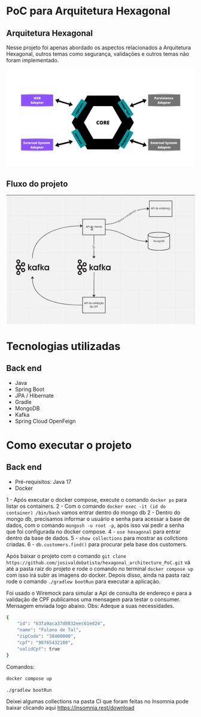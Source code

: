 # PoC para Arquitetura Hexagonal
## Arquitetura Hexagonal

Nesse projeto foi apenas abordado os aspectos relacionados a Arquitetura Hexagonal, outros temas como segurança, validações e outros temas não foram implementado.

![Arquitetura](https://github.com/josivaldobatista/hexagonal_architecture_PoC/blob/main/img/hexagonal_architecture.png) 
## Fluxo do projeto
![Arquitetura](https://github.com/josivaldobatista/hexagonal_architecture_PoC/blob/main/img/hexagonal_architecture_kafka.png)

# Tecnologias utilizadas
## Back end
- Java
- Spring Boot
- JPA / Hibernate
- Gradle
- MongoDB
- Kafka
- Spring Cloud OpenFeign

# Como executar o projeto
## Back end
- Pré-requisitos: Java 17
- Docker

1 - Após executar o docker compose, execute o comando ```docker ps``` para listar os containers.
2 - Com o comando ```docker exec -it (id do container) /bin/bash``` vamos entrar dentro do mongo db
2 - Dentro do mongo db, precisamos informar o usuário e senha para acessar a base de dados, com o comando ```mongosh -u root -p```, após isso vai pedir a senha que foi configurada no docker compose.
4 - ```use hexagonal``` para entrar dentro da base de dados.
5 - ```show collections``` para mostrar as collctions criadas.
6 - ```db.customers.find()``` para procurar pela base dos customers.

Após baixar o projeto com o comando ```git clone https://github.com/josivaldobatista/hexagonal_architecture_PoC.git``` vá até a pasta raiz do projeto e rode o comando no terminal ```docker compose up``` com isso irá subir as imagens do docker. Depois disso, ainda na pasta raiz rode o comando ```./gradlew bootRun``` para executar a aplicação.

Foi usado o Wiremock para simular a Api de consulta de endereço e para a validação de CPF publicamos uma mensagem para testar o consumer.
Mensagem enviada logo abaixo. Obs: Adeque a suas necessidades.
```bash
{
	"id": "63fa9aca37d8832eec61ed24",
	"name": "Fulano de Tal",
	"zipCode": "38400000",
	"cpf": "98765432100",
	"validCpf": true
}
```

Comandos:
```bash
docker compose up
```
```bash
./gradlew bootRun
```

Deixei algumas collections na pasta CI que foram feitas no Insomnia pode baixar clicando aqui https://insomnia.rest/download 


